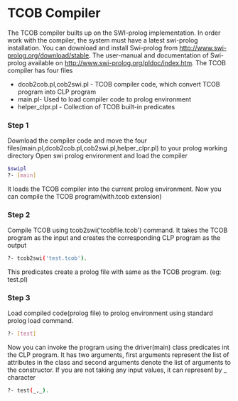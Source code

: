 # TCOB Compiler
The TCOB compiler builts up on the SWI-prolog implementation. In order work with the compiler, the system must have a latest swi-prolog installation. You can download and install Swi-prolog from http://www.swi-prolog.org/download/stable. The user-manual and documentation of Swi-prolog available on http://www.swi-prolog.org/pldoc/index.htm. The TCOB compiler has four files

* dcob2cob.pl,cob2swi.pl - TCOB compiler code, which convert TCOB program into CLP program
* main.pl- Used to load compiler code to prolog environment
* helper_clpr.pl - Collection of TCOB built-in predicates

### Step 1
Download the compiler code and move the four files(main.pl,dcob2cob.pl,cob2swi.pl,helper_clpr.pl) to your prolog working directory
Open swi prolog environment and load the compiler
```sh
$swipl
?- [main]
```
It loads the TCOB compiler into the current prolog environment. Now you can compile the TCOB program(with.tcob extension)
### Step 2
Compile TCOB using tcob2swi('tcobfile.tcob') command. It takes the TCOB program as the input and creates the corresponding CLP program as the output
```sh
?- tcob2swi('test.tcob').
```
This predicates create a prolog file with same as the TCOB program. (eg: test.pl)

### Step 3

Load compiled code(prolog file) to prolog environment using standard prolog load command.
```sh
?- [test]
```
Now you can invoke the program using the driver(main) class predicates int the CLP program. It has two arguments, first arguments represent the list of attributes in the class and second arguments denote the list of arguments to the constructor. If you are not taking any input values, it can represent by _ character 
```sh
?- test(_,_).
```

